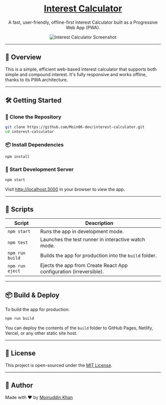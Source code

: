 <h1 align="center">
  <a href="https://moin06-dev.github.io/interest-calculator/">
    Interest Calculator
  </a>
</h1>

<p align="center">
  A fast, user-friendly, offline-first Interest Calculator built as a Progressive Web App (PWA).
</p>

<p align="center">
  <img src="https://user-images.githubusercontent.com/48409548/95246294-b3525500-082d-11eb-8507-650d617a226f.png" alt="Interest Calculator Screenshot" />
</p>

---

## 🚀 Overview

This is a simple, efficient web-based interest calculator that supports both simple and compound interest. It's fully responsive and works offline, thanks to its PWA architecture.

---

## 🛠️ Getting Started

### 🔧 Clone the Repository

```bash
git clone https://github.com/Moin06-dev/interest-calculator.git
cd interest-calculator
```

### 📦 Install Dependencies

```bash
npm install
```

### 🧪 Start Development Server

```bash
npm start
```

Visit [http://localhost:3000](http://localhost:3000) in your browser to view the app.

---

## 📜 Scripts

| Script            | Description                                                             |
| ----------------- | ----------------------------------------------------------------------- |
| `npm start`       | Runs the app in development mode.                                       |
| `npm test`        | Launches the test runner in interactive watch mode.                     |
| `npm run build`   | Builds the app for production into the `build` folder.                  |
| `npm run eject`   | Ejects the app from Create React App configuration (irreversible).      |

---

## 📦 Build & Deploy

To build the app for production:

```bash
npm run build
```

You can deploy the contents of the `build` folder to GitHub Pages, Netlify, Vercel, or any other static site host.

---

## 📄 License

This project is open-sourced under the [MIT License](https://github.com/Moin06-dev/interest-calculator/blob/master/LICENSE).

---

## 🙌 Author

Made with ❤️ by [Moinuddin Khan](https://github.com/Moin06-dev)